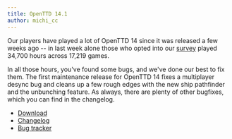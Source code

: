```yaml
---
title: OpenTTD 14.1
author: michi_cc
---
```


Our players have played a lot of OpenTTD 14 since it was released a few weeks ago -- in last week alone those who opted into our [survey](https://www.openttd.org/news/2024/03/16/survey-https-infra) played 34,700 hours across 17,219 games.

In all those hours, you've found some bugs, and we've done our best to fix them.
The first maintenance release for OpenTTD 14 fixes a multiplayer desync bug and cleans up a few rough edges with the new ship pathfinder and the unbunching feature.
As always, there are plenty of other bugfixes, which you can find in the changelog.

* [Download](https://www.openttd.org/downloads/openttd-releases/latest)
* [Changelog](https://cdn.openttd.org/openttd-releases/14.1/changelog.txt)
* [Bug tracker](https://github.com/OpenTTD/OpenTTD/issues)
